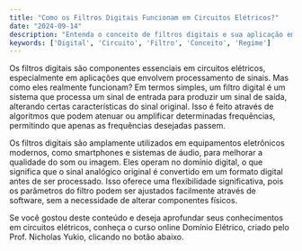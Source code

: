 ```yaml
---
title: "Como os Filtros Digitais Funcionam em Circuitos Elétricos?"
date: "2024-09-14"
description: "Entenda o conceito de filtros digitais e sua aplicação em circuitos elétricos."
keywords: ['Digital', 'Circuito', 'Filtro', 'Conceito', 'Regime']
---
```


Os filtros digitais são componentes essenciais em circuitos elétricos, especialmente em aplicações que envolvem processamento de sinais. Mas como eles realmente funcionam? Em termos simples, um filtro digital é um sistema que processa um sinal de entrada para produzir um sinal de saída, alterando certas características do sinal original. Isso é feito através de algoritmos que podem atenuar ou amplificar determinadas frequências, permitindo que apenas as frequências desejadas passem.

Os filtros digitais são amplamente utilizados em equipamentos eletrônicos modernos, como smartphones e sistemas de áudio, para melhorar a qualidade do som ou imagem. Eles operam no domínio digital, o que significa que o sinal analógico original é convertido em um formato digital antes de ser processado. Isso oferece uma flexibilidade significativa, pois os parâmetros do filtro podem ser ajustados facilmente através de software, sem a necessidade de alterar componentes físicos.

Se você gostou deste conteúdo e deseja aprofundar seus conhecimentos em circuitos elétricos, conheça o curso online Domínio Elétrico, criado pelo Prof. Nicholas Yukio, clicando no botão abaixo.